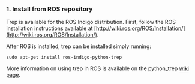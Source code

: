 ### 1. Install from ROS repository

Trep is available for the ROS Indigo distribution. First, follow the ROS installation instructions available at [http://wiki.ros.org/ROS/Installation/](http://wiki.ros.org/ROS/Installation/).

After ROS is installed, trep can be installed simply running:

    sudo apt-get install ros-indigo-python-trep

More information on using trep in ROS is available on the python_trep [wiki page](http://wiki.ros.org/python_trep).

<br><br><br><br><br><br><br>
